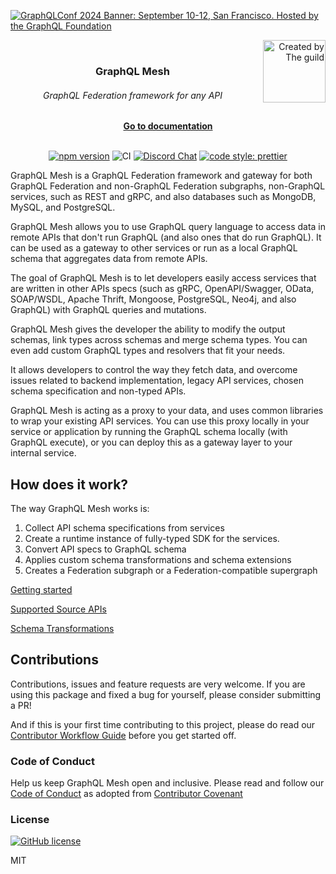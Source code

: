 [![GraphQLConf 2024 Banner: September 10-12, San Francisco. Hosted by the GraphQL Foundation](https://github.com/user-attachments/assets/bdb8cd5d-5186-4ece-b06b-b00a499b7868)](https://graphql.org/conf/2024/?utm_source=github&utm_medium=graphql_mesh&utm_campaign=readme)

<!-- Uncomment when we remove GraphQL Conf banner -->
<!-- [![Mesh GIF](./website/public/static/img/twitter_1200X345.gif)](https://graphql-mesh.com) -->

<!-- Graphql logo readme banner START -->
<p style="float: right; margin: 0 0 10px 10px;">
  <a href="https://the-guild.dev" align="right">
    <img align="right" src="https://the-guild-org.github.io/press-kit/full-dark-logo.svg" alt="Created by The guild" style="width: 100px;"/>
  </a>
</p>
<!-- Graphql logo readme banner END -->

<div align="center">
  &nbsp;<h3>GraphQL Mesh</h3>
  <h6>GraphQL Federation framework for any API</h6>
  <a href="https://www.graphql-mesh.com/v"><b>Go to documentation</b></a>
</div>

<br />

<div align="center">

[![npm version](https://badge.fury.io/js/%40graphql-mesh%2Fcli.svg)](https://badge.fury.io/js/%40graphql-mesh%2Fcli)
![CI](https://github.com/ardatan/graphql-mesh/workflows/test/badge.svg)
[![Discord Chat](https://img.shields.io/discord/625400653321076807)](https://discord.gg/xud7bH9)
[![code style: prettier](https://img.shields.io/badge/code_style-prettier-ff69b4.svg?style=flat-square)](https://github.com/prettier/prettier)

</div>

GraphQL Mesh is a GraphQL Federation framework and gateway for both GraphQL Federation and
non-GraphQL Federation subgraphs, non-GraphQL services, such as REST and gRPC, and also databases
such as MongoDB, MySQL, and PostgreSQL.

GraphQL Mesh allows you to use GraphQL query language to access data in remote APIs that don't run
GraphQL (and also ones that do run GraphQL). It can be used as a gateway to other services or run as
a local GraphQL schema that aggregates data from remote APIs.

The goal of GraphQL Mesh is to let developers easily access services that are written in other APIs
specs (such as gRPC, OpenAPI/Swagger, OData, SOAP/WSDL, Apache Thrift, Mongoose, PostgreSQL, Neo4j,
and also GraphQL) with GraphQL queries and mutations.

GraphQL Mesh gives the developer the ability to modify the output schemas, link types across schemas
and merge schema types. You can even add custom GraphQL types and resolvers that fit your needs.

It allows developers to control the way they fetch data, and overcome issues related to backend
implementation, legacy API services, chosen schema specification and non-typed APIs.

GraphQL Mesh is acting as a proxy to your data, and uses common libraries to wrap your existing API
services. You can use this proxy locally in your service or application by running the GraphQL
schema locally (with GraphQL execute), or you can deploy this as a gateway layer to your internal
service.

## How does it work?

The way GraphQL Mesh works is:

1. Collect API schema specifications from services
2. Create a runtime instance of fully-typed SDK for the services.
3. Convert API specs to GraphQL schema
4. Applies custom schema transformations and schema extensions
5. Creates a Federation subgraph or a Federation-compatible supergraph

[Getting started](https://www.graphql-mesh.com/v1/introduction)

[Supported Source APIs](https://www.graphql-mesh.com/v1/source-handlers)

[Schema Transformations](https://graphql-mesh.com/v1/transforms)

## Contributions

Contributions, issues and feature requests are very welcome. If you are using this package and fixed
a bug for yourself, please consider submitting a PR!

And if this is your first time contributing to this project, please do read our
[Contributor Workflow Guide](https://github.com/the-guild-org/Stack/blob/master/CONTRIBUTING.md)
before you get started off.

### Code of Conduct

Help us keep GraphQL Mesh open and inclusive. Please read and follow our
[Code of Conduct](https://github.com/the-guild-org/Stack/blob/master/CODE_OF_CONDUCT.md) as adopted
from [Contributor Covenant](https://www.contributor-covenant.org/)

### License

[![GitHub license](https://img.shields.io/badge/license-MIT-lightgrey.svg?maxAge=2592000)](https://raw.githubusercontent.com/apollostack/apollo-ios/master/LICENSE)

MIT
